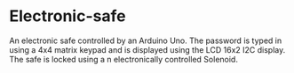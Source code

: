 # Electronic-safe
An electronic safe controlled by an Arduino Uno. The password is typed in using a 4x4 matrix keypad and is displayed using the LCD 16x2 I2C display. The safe is locked using a n electronically controlled Solenoid.  
